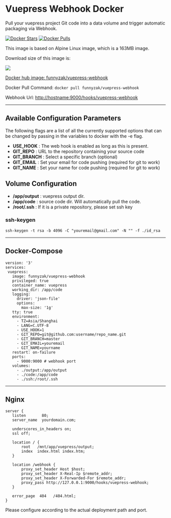 # Vuepress Webhook Docker

Pull your vuepress project Git code into a data volume and trigger automatic packaging via Webhook.

[![Docker Stars](https://img.shields.io/docker/stars/funnyzak/vuepress-webhook.svg?style=flat-square)](https://hub.docker.com/r/funnyzak/vuepress-webhook/)
[![Docker Pulls](https://img.shields.io/docker/pulls/funnyzak/vuepress-webhook.svg?style=flat-square)](https://hub.docker.com/r/funnyzak/vuepress-webhook/)

This image is based on Alpine Linux image, which is a 163MB image.

Download size of this image is:

[![](https://images.microbadger.com/badges/image/funnyzak/vuepress-webhook.svg)](http://microbadger.com/images/funnyzak/vuepress-webhook "Get your own image badge on microbadger.com")

[Docker hub image: funnyzak/vuepress-webhook](https://hub.docker.com/r/funnyzak/vuepress-webhook)

Docker Pull Command: `docker pull funnyzak/vuepress-webhook`

Webhook Url: [http://hostname:9000/hooks/vuepress-webhook](#)

---

## Available Configuration Parameters

The following flags are a list of all the currently supported options that can be changed by passing in the variables to docker with the -e flag.

- **USE_HOOK** : The web hook is enabled as long as this is present.
- **GIT_REPO** : URL to the repository containing your source code
- **GIT_BRANCH** : Select a specific branch (optional)
- **GIT_EMAIL** : Set your email for code pushing (required for git to work)
- **GIT_NAME** : Set your name for code pushing (required for git to work)

## Volume Configuration

- **/app/output** : vuepress output dir.
- **/app/code** : source code dir. Will automatically pull the code.
- **/root/.ssh** :  If it is a private repository, please set ssh key

### ssh-keygen

`ssh-keygen -t rsa -b 4096 -C "youremail@gmail.com" -N "" -f ./id_rsa`

---

## Docker-Compose

 ```docker
version: '3'
services:
  vuepress:
    image: funnyzak/vuepress-webhook
    privileged: true
    container_name: vuepress
    working_dir: /app/code
    logging:
      driver: 'json-file'
      options:
        max-size: '1g'
    tty: true
    environment:
      - TZ=Asia/Shanghai
      - LANG=C.UTF-8
      - USE_HOOK=1
      - GIT_REPO=git@github.com:username/repo_name.git
      - GIT_BRANCH=master
      - GIT_EMAIL=youremail
      - GIT_NAME=yourname
    restart: on-failure
    ports:
      - 9000:9000 # webhook port
    volumes:
      - ./output:/app/output
      - ./code:/app/code
      - ./ssh:/root/.ssh

 ```

---

## Nginx

 ```nginx
server {
    listen       80;
    server_name  yourdomain.com;

    underscores_in_headers on;
    ssl off;

    location / {
        root   /mnt/app/vuepress/output;
        index  index.html index.htm;
    }

    location /webhook {
        proxy_set_header Host $host;
        proxy_set_header X-Real-Ip $remote_addr;
        proxy_set_header X-Forwarded-For $remote_addr;
        proxy_pass http://127.0.0.1:9000/hooks/vuepress-webhook;
    }

    error_page  404   /404.html;
}

 ```

Please configure according to the actual deployment path and port.
